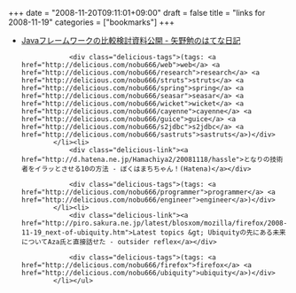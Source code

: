 +++
date = "2008-11-20T09:11:01+09:00"
draft = false
title = "links for 2008-11-19"
categories = ["bookmarks"]
+++

<ul class="delicious"><li>
                <div class="delicious-link"><a href="http://d.hatena.ne.jp/t_yano/20081118/1227008018">Javaフレームワークの比較検討資料公開 - 矢野勉のはてな日記</a></div>
                
                <div class="delicious-tags">(tags: <a href="http://delicious.com/nobu666/web">web</a> <a href="http://delicious.com/nobu666/research">research</a> <a href="http://delicious.com/nobu666/struts">struts</a> <a href="http://delicious.com/nobu666/spring">spring</a> <a href="http://delicious.com/nobu666/seasar">seasar</a> <a href="http://delicious.com/nobu666/wicket">wicket</a> <a href="http://delicious.com/nobu666/cayenne">cayenne</a> <a href="http://delicious.com/nobu666/guice">guice</a> <a href="http://delicious.com/nobu666/s2jdbc">s2jdbc</a> <a href="http://delicious.com/nobu666/sastruts">sastruts</a>)</div>
            </li><li>
                <div class="delicious-link"><a href="http://d.hatena.ne.jp/Hamachiya2/20081118/hassle">となりの技術者をイラッとさせる10の方法 - ぼくはまちちゃん！(Hatena)</a></div>
                
                <div class="delicious-tags">(tags: <a href="http://delicious.com/nobu666/programmer">programmer</a> <a href="http://delicious.com/nobu666/engineer">engineer</a>)</div>
            </li><li>
                <div class="delicious-link"><a href="http://piro.sakura.ne.jp/latest/blosxom/mozilla/firefox/2008-11-19_next-of-ubiquity.htm">Latest topics &gt; Ubiquityの先にある未来についてAza氏と直接話せた - outsider reflex</a></div>
                
                <div class="delicious-tags">(tags: <a href="http://delicious.com/nobu666/firefox">firefox</a> <a href="http://delicious.com/nobu666/ubiquity">ubiquity</a>)</div>
            </li></ul>
